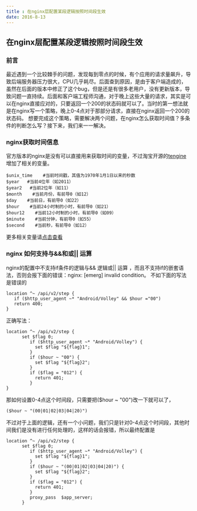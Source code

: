 ```yaml
---
title : 在nginx层配置某段逻辑按照时间段生效
date: 2016-8-13
---
```

## 在nginx层配置某段逻辑按照时间段生效
### 前言
最近遇到一个比较棘手的问题，发现每到零点的时候，有个应用的请求量飙升，导致后端服务器压力很大，CPU几乎耗尽。后面查到原因，是由于客户端造成的，虽然在后面的版本中修正了这个bug，但是还是有很多老用户，没有更新版本，导致问题一直持续。后面和客户端工程师沟通，对于晚上这些大量的请求，其实是可以在nginx直接应对的，只要返回一个200的状态码就可以了。当时的第一想法就是在nginx写一个策略，晚上0-4点对于那部分请求，直接在nginx返回一个200的状态码。
想要完成这个策略，需要解决两个问题，在nginx怎么获取时间值？多条件的判断怎么写？接下来，我们来一一解决。

### nginx获取时间信息
官方版本的nginx是没有可以直接用来获取时间的变量，不过淘宝开源的[tengine](http://tengine.taobao.org/index_cn.html)增加了相关的变量。
```
$unix_time    #当前时间戳，其值为1970年1月1日以来的秒数
$year   #当前4位年（如2011）
$year2   #当前2位年（如11）
$month    #当前月份，有前导0（如12）
$day    #当前日，有前导0（如22）
$hour    #当前24小时制的小时，有前导0（如21）
$hour12    #当前12小时制的小时，有前导0（如09）
$minute    #当前分钟，有前导0（如55）
$second    #当前秒，有前导0（如12）
```
更多相关变量请[点击查看](http://tengine.taobao.org/document_cn/variables_cn.html)

### nginx 如何支持与&&和或|| 运算
nginx的配置中不支持if条件的逻辑与&& 逻辑或|| 运算 ，而且不支持if的嵌套语法，否则会报下面的错误：nginx: [emerg] invalid condition。
不如下面的写法是错误的
```
location ^~ /api/v2/step {
   if ($http_user_agent ~* "Android/Volley" && $hour ="00")
   return 400;
}  
```
正确写法：
```
location ^~ /api/v2/step {
      set $flag 0;
         if ($http_user_agent ~* "Android/Volley") {
           set $flag "${flag}1";
         }
         if ($hour ~ "00") {
           set $flag "${flag}2";
         }
         if ($flag = "012") {
           return 401;
         }
}
```
那如何设置0-4点这个时间段，只需要把($hour ~ "00")改一下就可以了，
```
($hour ~ "(00|01|02|03|04|20)")
```

不过对于上面的逻辑，还有一个小问题，我们只是针对0-4点这个时间段，其他时间我们是没有进行任何处理的，这样的话会报错，所以最终配置是
```
location ^~ /api/v2/step {
      set $flag 0;
         if ($http_user_agent ~* "Android/Volley") {
           set $flag "${flag}1";
         }
         if ($hour ~ "(00|01|02|03|04|20)") {
           set $flag "${flag}2";
         }
         if ($flag = "012") {
           return 401;
         }
         proxy_pass  $app_server;
      }
```

